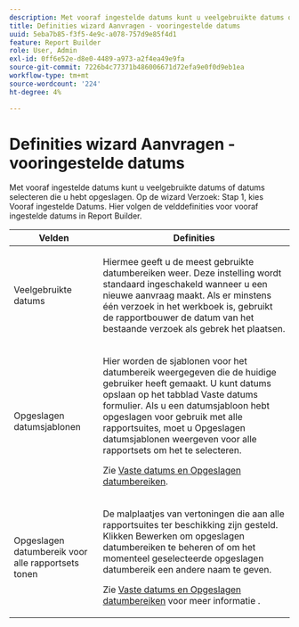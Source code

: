 ```yaml
---
description: Met vooraf ingestelde datums kunt u veelgebruikte datums of datums selecteren die u hebt opgeslagen. Voor Stap 1 van de Tovenaar van het Verzoek, kies Vooraf ingestelde Datums. Hier volgen de velddefinities voor vooraf ingestelde datums in Report Builder.
title: Definities wizard Aanvragen - vooringestelde datums
uuid: 5eba7b85-f3f5-4e9c-a078-757d9e85f4d1
feature: Report Builder
role: User, Admin
exl-id: 0ff6e52e-d8e0-4489-a973-a2f4ea49e9fa
source-git-commit: 7226b4c77371b486006671d72efa9e0f0d9eb1ea
workflow-type: tm+mt
source-wordcount: '224'
ht-degree: 4%

---
```


# Definities wizard Aanvragen - vooringestelde datums

Met vooraf ingestelde datums kunt u veelgebruikte datums of datums selecteren die u hebt opgeslagen. Op de wizard Verzoek: Stap 1, kies Vooraf ingestelde Datums. Hier volgen de velddefinities voor vooraf ingestelde datums in Report Builder.

<table id="table_620F3BD3FD1B4C85A0319107EC03D54F"> 
 <thead> 
  <tr> 
   <th colname="col1" class="entry"> Velden </th> 
   <th colname="col2" class="entry"> Definities </th> 
  </tr> 
 </thead>
 <tbody> 
  <tr> 
   <td colname="col1"> <p>Veelgebruikte datums </p> </td> 
   <td colname="col2"> <p>Hiermee geeft u de meest gebruikte datumbereiken weer. Deze instelling wordt standaard ingeschakeld wanneer u een nieuwe aanvraag maakt. Als er minstens één verzoek in het werkboek is, gebruikt de rapportbouwer de datum van het bestaande verzoek als gebrek het plaatsen. </p> </td> 
  </tr> 
  <tr> 
   <td colname="col1"> <p> Opgeslagen datumsjablonen </p> </td> 
   <td colname="col2"> <p>Hier worden de sjablonen voor het datumbereik weergegeven die de huidige gebruiker heeft gemaakt. U kunt datums opslaan op het tabblad <span class="wintitle"> Vaste datums</span> formulier. Als u een datumsjabloon hebt opgeslagen voor gebruik met alle rapportsuites, moet u <span class="wintitle"> Opgeslagen datumsjablonen weergeven voor alle rapportsets</span> om het te selecteren. </p> <p>Zie <a href="/help/analyze/report-builder/data-requests/configuring-report-dates/t-fixed-dates-and-saved-date-ranges.md"   > Vaste datums en Opgeslagen datumbereiken</a>. </p> </td> 
  </tr> 
  <tr> 
   <td colname="col1"> <p>Opgeslagen datumbereik voor alle rapportsets tonen </p> </td> 
   <td colname="col2"> <p> De malplaatjes van vertoningen die aan alle rapportsuites ter beschikking zijn gesteld. Klikken <span class="wintitle"> Bewerken</span> om opgeslagen datumbereiken te beheren of om het momenteel geselecteerde opgeslagen datumbereik een andere naam te geven. </p> <p>Zie <a href="/help/analyze/report-builder/data-requests/configuring-report-dates/t-fixed-dates-and-saved-date-ranges.md"   > Vaste datums en Opgeslagen datumbereiken</a> voor meer informatie . </p> </td> 
  </tr> 
 </tbody> 
</table>
